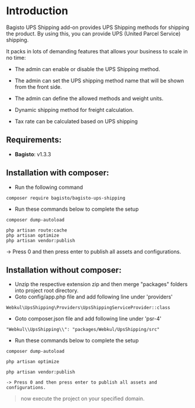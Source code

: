 # Introduction

Bagisto UPS Shipping add-on provides UPS Shipping methods for shipping the product. By using this, you can provide UPS (United Parcel Service) shipping.

It packs in lots of demanding features that allows your business to scale in no time:

- The admin can enable or disable the UPS Shipping method.

- The admin can set the UPS shipping method name that will be shown from the front side.

- The admin can define the allowed methods and weight units.

- Dynamic shipping method for freight calculation.

- Tax rate can be calculated based on UPS shipping

## Requirements:

- **Bagisto**: v1.3.3

## Installation with composer:
- Run the following command
```
composer require bagisto/bagisto-ups-shipping
```

- Run these commands below to complete the setup
```
composer dump-autoload
```

```
php artisan route:cache
php artisan optimize
php artisan vendor:publish
```
-> Press 0 and then press enter to publish all assets and configurations.

## Installation without composer:

- Unzip the respective extension zip and then merge "packages" folders into project root directory.
- Goto config/app.php file and add following line under 'providers'

~~~
Webkul\UpsShipping\Providers\UpsShippingServiceProvider::class
~~~

- Goto composer.json file and add following line under 'psr-4'

~~~
"Webkul\\UpsShipping\\": "packages/Webkul/UpsShipping/src"
~~~

- Run these commands below to complete the setup

~~~
composer dump-autoload
~~~

~~~
php artisan optimize
~~~

~~~
php artisan vendor:publish

-> Press 0 and then press enter to publish all assets and configurations.
~~~

> now execute the project on your specified domain.